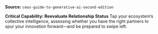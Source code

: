 **Source:** `ceos-guide-to-generative-ai-second-edition`

**Critical Capability: Reevaluate Relationship Status**
Tap your ecosystem’s collective intelligence, assessing whether you have the right partners to spur your innovation forward—and be prepared to swipe left.
